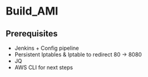 # Build_AMI

## Prerequisites
  - Jenkins + Config pipeline
  - Persistent Iptables & Iptable to redirect 80 -> 8080
  - JQ
  - AWS CLI for next steps
